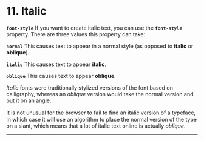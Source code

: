 # 11. Italic

**`font-style`**
If you want to create italic text, you can use the **`font-style`** property. There are three values this property can take:

**`normal`**
This causes text to appear in a normal style (as opposed to **italic** or **oblique**).

**`italic`**
This causes text to appear **italic**.

**`oblique`**
This causes text to appear **oblique**.

*Italic* fonts were traditionally stylized versions of the font based on calligraphy, whereas an *oblique* version would take the normal version and put it on an angle.

It is not unusual for the browser to fail to ﬁnd an italic version of a typeface, in which case it will use an algorithm to place the normal version of the type on a slant, which means that a lot of italic text online is actually *oblique*.

---
